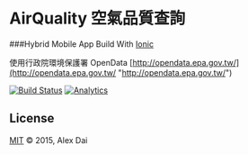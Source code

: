 # AirQuality 空氣品質查詢

###Hybrid Mobile App Build With [Ionic](http://ionicframework.com/)

使用行政院環境保護署 OpenData
[http://opendata.epa.gov.tw/](http://opendata.epa.gov.tw/ "http://opendata.epa.gov.tw/")

[![Build Status](https://travis-ci.org/re757575/air-quality.svg)](https://travis-ci.org/re757575/air-quality)
[![Analytics](https://ga-beacon.appspot.com/UA-69656188-1/re757575/air-quality)](https://github.com/igrigorik/ga-beacon)

## License
[MIT](http://opensource.org/licenses/MIT) © 2015, Alex Dai
